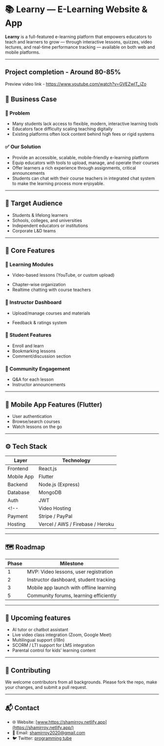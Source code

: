 # 📚 Learny — E-Learning Website & App

**Learny** is a full-featured e-learning platform that empowers educators to teach and learners to grow — through interactive lessons, quizzes, video lectures, and real-time performance tracking — available on both web and mobile platforms.

---

## Project completion - Around 80-85%

Preview video link - https://www.youtube.com/watch?v=GVEZwIT_jZo

## 💼 Business Case

### 🎯 Problem
- Many students lack access to flexible, modern, interactive learning tools
- Educators face difficulty scaling teaching digitally
- Existing platforms often lock content behind high fees or rigid systems

### ✅ Our Solution
- Provide an accessible, scalable, mobile-friendly e-learning platform
- Equip educators with tools to upload, manage, and operate their courses
- Offer learners a rich experience through assignments, critical announcements
- Students can chat with their course teachers in integrated chat system to make the learning process more enjoyable.

---

## 👥 Target Audience

- Students & lifelong learners
- Schools, colleges, and universities
- Independent educators or institutions
- Corporate L&D teams

---

## 🌟 Core Features

### 📘 Learning Modules
- Video-based lessons (YouTube, or custom upload)
<!-- - Downloadable PDFs, notes, and presentations -->
- Chapter-wise organization
- Realtime chatting with course teachers
<!-- - Drip content scheduling (time-unlock lessons) -->

<!-- ### 🧠 Assessments & Quizzes
- Multiple choice, true/false, and short answer questions
- Auto-grading system
- Quiz timer, random question banks, retry limits -->

<!-- ### 🎓 Certifications
- Auto-generated course completion certificates
- Instructor-signed PDFs
- Shareable on LinkedIn -->

### 💼 Instructor Dashboard
- Upload/manage courses and materials
<!-- - Earnings reports -->
<!-- - Student progress analytics -->
- Feedback & ratings system

### 👤 Student Features
<!-- - Course recommendations -->
- Enroll and learn
- Bookmarking lessons
- Comment/discussion section

### 💬 Community Engagement
- Q&A for each lesson
- Instructor announcements
<!-- - Peer discussion boards -->

<!-- ### 💰 Monetization Options
- Free or paid courses
- Subscription-based access (monthly/yearly)
- Discount coupons
- Payment gateway integration (Stripe, PayPal) -->

---

## 📱 Mobile App Features (Flutter)

- User authentication
- Browse/search courses
- Watch lessons on the go
<!-- - Download lessons for offline viewing -->
<!-- - Quiz & certificate integration -->
<!-- - Push notifications for new lessons -->

---

## ⚙️ Tech Stack

| Layer         | Technology                          |
|---------------|-------------------------------------|
| Frontend      | React.js                            |
| Mobile App    | Flutter                             |
| Backend       | Node.js (Express)                   |
| Database      | MongoDB                             |
| Auth          | JWT                                 |
<!-- | Video Hosting | Cloudinary, Vimeo, YouTube API      |
| Payment       | Stripe / PayPal                     |
| Hosting       | Vercel / AWS / Firebase / Heroku    | -->

---
<!-- 
## 📈 KPIs

- Course completion rate
- Quiz success ratio
- Monthly active users (MAU)
- Subscription conversion rate
- Certificate issuance rate -->

<!-- --- -->

## 🗺️ Roadmap

| Phase | Milestone                                         |
|-------|---------------------------------------------------|
| 1     | MVP: Video lessons, user registration             |
| 2     | Instructor dashboard, student tracking            |
| 3     | Mobile app launch with offline learning           |
| 5     | Community forums, learning efficiently            |

---
<!-- 
## 🏆 Competitive Advantages

- Mobile-first experience with offline learning
- Scalable architecture for both solo instructors & institutions
- Modular content system (e.g., multi-topic, multi-section)
- Flexible monetization with full instructor control
- Real-time feedback, ratings, and community tools

--- -->

## 🔐 Upcoming features

- AI tutor or chatbot assistant
- Live video class integration (Zoom, Google Meet)
- Multilingual support (i18n)
- SCORM / LTI support for LMS integration
- Parental control for kids’ learning content

---


## 🙌 Contributing

We welcome contributors from all backgrounds.
Please fork the repo, make your changes, and submit a pull request.

---

## 📬 Contact

- 🌐 Website: [www.https://shamirroy.netlify.app](https://shamirroy.netlify.app/)
- 📧 Email: shamirroy2020@gmail.com
- 🐦 Twitter: [programming tube](https://www.youtube.com/@programmingtube6961)



